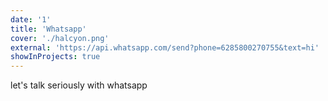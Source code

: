 ```yaml
---
date: '1'
title: 'Whatsapp'
cover: './halcyon.png'
external: 'https://api.whatsapp.com/send?phone=6285800270755&text=hi'
showInProjects: true
---
```

let's talk seriously with whatsapp